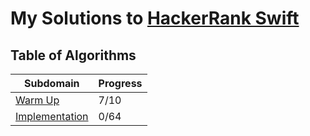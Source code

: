 # My Solutions to [HackerRank Swift](https://www.hackerrank.com/dashboard)
## Table of Algorithms
| Subdomain | Progress |
| --------- | -------- |
| [Warm Up](/Warm%20Up) | 7/10 |
| [Implementation](/Implementation) | 0/64 |

